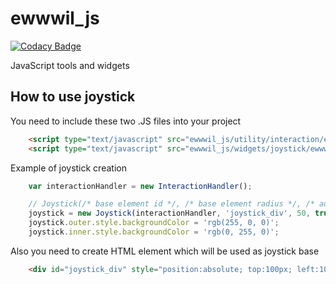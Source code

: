 # ewwwil_js

[![Codacy Badge](https://api.codacy.com/project/badge/Grade/29fb93f11f5c421d81fe594e2b8b4a50)](https://app.codacy.com/manual/Petr-Hric/ewwwil_js?utm_source=github.com&utm_medium=referral&utm_content=Petr-Hric/ewwwil_js&utm_campaign=Badge_Grade_Dashboard)

JavaScript tools and widgets

## How to use joystick

You need to include these two .JS files into your project
```html
    <script type="text/javascript" src="ewwwil_js/utility/interaction/ewwwil_interaction_handler.js"></script>
    <script type="text/javascript" src="ewwwil_js/widgets/joystick/ewwwil_joystick.js"></script>
```

Example of joystick creation
```javascript
    var interactionHandler = new InteractionHandler();

    // Joystick(/* base element id */, /* base element radius */, /* auto-reset */, /* joystick size ratio (optional) */)
    joystick = new Joystick(interactionHandler, 'joystick_div', 50, true);
    joystick.outer.style.backgroundColor = 'rgb(255, 0, 0)';
    joystick.inner.style.backgroundColor = 'rgb(0, 255, 0)';
```

Also you need to create HTML element which will be used as joystick base
```html
    <div id="joystick_div" style="position:absolute; top:100px; left:100px;"></div>
```
